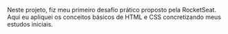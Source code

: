 Neste projeto, fiz meu primeiro desafio prático proposto pela RocketSeat. Aqui eu apliquei os conceitos básicos de HTML e CSS concretizando meus estudos iniciais.
